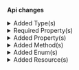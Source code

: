 **Api changes**

<details>
<summary>Added Type(s)</summary>

- added type `ProductTailoringCreatedMessage`
- added type `ProductTailoringDeletedMessage`
- added type `ProductTailoringDescriptionSetMessage`
- added type `ProductTailoringNameSetMessage`
- added type `ProductTailoringPublishedMessage`
- added type `ProductTailoringSlugSetMessage`
- added type `ProductTailoringUnpublishedMessage`
- added type `ProductTailoringCreatedMessagePayload`
- added type `ProductTailoringDeletedMessagePayload`
- added type `ProductTailoringDescriptionSetMessagePayload`
- added type `ProductTailoringNameSetMessagePayload`
- added type `ProductTailoringPublishedMessagePayload`
- added type `ProductTailoringSlugSetMessagePayload`
- added type `ProductTailoringUnpublishedMessagePayload`
- added type `ProductTailoring`
- added type `ProductTailoringData`
- added type `ProductTailoringDraft`
- added type `ProductTailoringInStoreDraft`
- added type `ProductTailoringPagedQueryResponse`
- added type `ProductTailoringReference`
- added type `ProductTailoringResourceIdentifier`
- added type `ProductTailoringUpdate`
- added type `ProductTailoringUpdateAction`
- added type `ProductTailoringPublishAction`
- added type `ProductTailoringSetDescriptionAction`
- added type `ProductTailoringSetMetaAttributesAction`
- added type `ProductTailoringSetMetaDescriptionAction`
- added type `ProductTailoringSetMetaKeywordsAction`
- added type `ProductTailoringSetMetaTitleAction`
- added type `ProductTailoringSetNameAction`
- added type `ProductTailoringSetSlugAction`
- added type `ProductTailoringUnpublishAction`
</details>


<details>
<summary>Required Property(s)</summary>

- :warning: changed property `isOnStock` of type `ProductVariantAvailability` to be required
</details>


<details>
<summary>Added Property(s)</summary>

- added property `taxPortions` to type `TaxedItemPrice`
- added property `totalTax` to type `TaxedPriceDraft`
- added property `id` to type `ProductVariantAvailability`
- added property `version` to type `ProductVariantAvailability`
</details>


<details>
<summary>Added Method(s)</summary>

- added method `apiRoot.withProjectKey().productTailoring().get()`
- added method `apiRoot.withProjectKey().productTailoring().post()`
- added method `apiRoot.withProjectKey().productTailoring().withKey().get()`
- added method `apiRoot.withProjectKey().productTailoring().withKey().post()`
- added method `apiRoot.withProjectKey().productTailoring().withKey().delete()`
- added method `apiRoot.withProjectKey().productTailoring().withId().get()`
- added method `apiRoot.withProjectKey().productTailoring().withId().post()`
- added method `apiRoot.withProjectKey().productTailoring().withId().delete()`
- added method `apiRoot.withProjectKey().inStoreKeyWithStoreKeyValue().productTailoring().get()`
- added method `apiRoot.withProjectKey().inStoreKeyWithStoreKeyValue().productTailoring().post()`
- added method `apiRoot.withProjectKey().inStoreKeyWithStoreKeyValue().products().withProductId().productTailoring().get()`
- added method `apiRoot.withProjectKey().inStoreKeyWithStoreKeyValue().products().withProductId().productTailoring().post()`
- added method `apiRoot.withProjectKey().inStoreKeyWithStoreKeyValue().products().withProductId().productTailoring().delete()`
- added method `apiRoot.withProjectKey().inStoreKeyWithStoreKeyValue().products().withProductKey().productTailoring().get()`
- added method `apiRoot.withProjectKey().inStoreKeyWithStoreKeyValue().products().withProductKey().productTailoring().post()`
- added method `apiRoot.withProjectKey().inStoreKeyWithStoreKeyValue().products().withProductKey().productTailoring().delete()`
</details>


<details>
<summary>Added Enum(s)</summary>

- added enum `product-tailoring` to type `ReferenceTypeId`
</details>


<details>
<summary>Added Resource(s)</summary>

- added resource `/{projectKey}/product-tailoring`
- added resource `/{projectKey}/product-tailoring/key={key}`
- added resource `/{projectKey}/product-tailoring/{ID}`
- added resource `/{projectKey}/in-store/key={storeKey}/product-tailoring`
- added resource `/{projectKey}/in-store/key={storeKey}/products`
- added resource `/{projectKey}/in-store/key={storeKey}/products/{productID}`
- added resource `/{projectKey}/in-store/key={storeKey}/products/key={productKey}`
- added resource `/{projectKey}/in-store/key={storeKey}/products/{productID}/product-tailoring`
- added resource `/{projectKey}/in-store/key={storeKey}/products/key={productKey}/product-tailoring`
</details>

